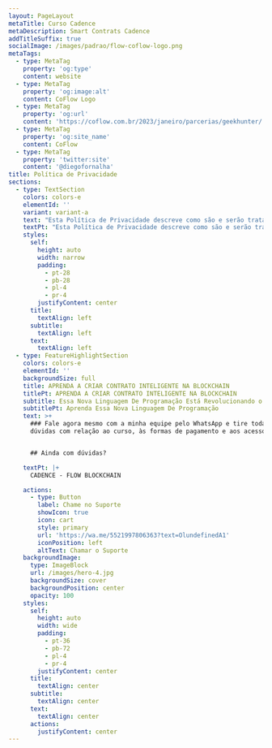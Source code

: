 ```yaml
---
layout: PageLayout
metaTitle: Curso Cadence
metaDescription: Smart Contrats Cadence
addTitleSuffix: true
socialImage: /images/padrao/flow-coflow-logo.png
metaTags:
  - type: MetaTag
    property: 'og:type'
    content: website
  - type: MetaTag
    property: 'og:image:alt'
    content: CoFlow Logo
  - type: MetaTag
    property: 'og:url'
    content: 'https://coflow.com.br/2023/janeiro/parcerias/geekhunter/'
  - type: MetaTag
    property: 'og:site_name'
    content: CoFlow
  - type: MetaTag
    property: 'twitter:site'
    content: '@diegofornalha'
title: Política de Privacidade
sections:
  - type: TextSection
    colors: colors-e
    elementId: ''
    variant: variant-a
    text: "Esta Política de Privacidade descreve como são e serão tratadas as Informações Confidenciais de Usuários tratados durante a utilização do endereço da rede mundial de computadores denominado www.coflow.com.br e quaisquer endereços de suas Afiliadas e subsidiárias (o “Site”).\n\nAo longo desta Política de Privacidade, utilizaremos algumas definições para facilitar seu entendimento, conforme abaixo:\n\n# I DEFINIÇÕES\n\n“Afiliadas” – significam todas as sociedades controladoras, controladas ou sob controle comum;\n\n“Dados Pessoais” – significa todas as informações que identifiquem ou tornem identificável uma pessoa natural;\n\n“Dados Sensíveis” – significam todos os dados que revelem a origem racial ou étnica, opiniões políticas e convicções religiosas ou filosóficas, filiação sindical, dado referente à saúde ou à vida sexual e dado genético ou biométrico, quando vinculado a uma pessoa natural;\n\n“Informações Confidenciais” significam todas as informações, documentos e dados, sejam de caráter técnico, não técnico, financeiro, comercial ou pessoal, disponibilizado pelos Usuários no âmbito da utilização do Site. Também serão consideradas Informações Confidenciais aquelas que contenham qualquer espécie de Dado Pessoal ou Sensível dos Usuários, ao(s) qual(is) a Coflow teve acesso em decorrência da utilização do Site pelo Usuário;\n\n“Política de Privacidade” – significa esta Política de Privacidade;\n\n\_“Site” – significa o endereço da rede mundial de computadores denominado www.coflow.com.br, bem como quaisquer endereços de suas Afiliadas e subsidiárias;\n\n“Coflow” – significa Coflow Mídia e Produções Audiovisuais Ltda., sociedade empresária limitada, constituída e existente de acordo com as leis da República Federativa do Brasil, com sede na cidade e Estado do Rio de Janeiro, com seus atos constitutivos registrados na Junta Comercial do Estado do Rio de Janeiro, bem como por todas as suas Afiliadas e subsidiárias;\n\n“Usuário” – significa toda pessoa física ou jurídica que acessar o Site.\n\n# II INFORMAÇÕES COLETADAS\n\nPara cadastrar-se no Site e manter seus acessos, os Usuários podem vir a fornecer alguns de seus Dados Pessoais (como por ex.: nome, endereço, número de telefone, CPF/ME, etc.) bem como outros dados relativos a meios de pagamento, sendo que em relação a este último, sua validação e regularidade serão checadas junto à plataforma da Receita Federal do Brasil, através de ferramenta de empresa terceirizada habilitada.\\[TLG1]\_ O Usuário declara que tais Dados Pessoais são fornecidos voluntariamente e sua atualização poderá ser requerida regularmente. Existem informações que poderão ser coletadas automaticamente durante a utilização do Site pelo Usuário. Isto porque, assim como boa parte dos sites, a Coflow poderá utilizar “cookies” para coletar outras informações durante a visita dos Usuários à Plataforma e/ou do Site, como por exemplo, mas não se limitando, a identificação das páginas visitadas ou o tempo dispendido nas mesmas, com o objetivo de melhor adequar a Plataforma, o Site e os conteúdos neles contidos aos interesses e necessidades de seus Usuários.\n\n“Cookies” são pequenos arquivos de informação, não-identificáveis, que um site transfere para o dispositivo eletrônico, acerca do Usuário que o acessa, com o propósito de coleta de informações e manutenção de registros de navegação e consumo, para melhor adequar o respectivo site ao perfil de navegação do visitante. Caso deseje, o Usuário poderá, a qualquer momento, ajustar o seu navegador para recusar “cookies” durante a utilização do Site.\n\nÉ importante ressaltar que nem todo “Cookie” contém informações que permitem a identificação do titular dos dados, uma vez que determinados tipos de “cookies” podem ser empregados exclusivamente para que o Site seja carregado corretamente ou para que suas funcionalidades sejam executadas como esperado. As informações eventualmente armazenadas em “Cookies” que permitam identificar um visitante ou usuário serão consideradas como Dados Pessoais dos respectivos Usuários, e receberão o tratamento adequado, respeitado o disposto nas leis aplicáveis.\n\nDurante a utilização do Site também poderão ser coletados dados de acesso do Usuário, como o IP utilizado ou a data e hora de acesso ao Site, para fins estatísticos e para efeitos de prova.\n\n# III USO DAS INFORMAÇÕES\n\nA Coflow poderá realizar o tratamento das Informações Confidenciais nos termos e limitações da legislação em vigor, somente para as finalidades vinculadas à suas atividades e/ou de parceiros, incluindo mas não se limitando ao envio de e-mails, mensagens e notificações sobre atividades, anúncios, informações promocionais, campanhas de marketing em geral, avisos relacionados a temas de interesse dos Usuários bem como outros comunicados.\n\nTodas as informações fornecidas (inclusive em virtude da utilização do Site) pelo Usuário serão tratadas como Informações Confidenciais e estão sujeitas a todos os direitos e medidas de segurança asseguradas pela legislação aplicável. Estas informações poderão ser compartilhadas, desde que de acordo com a legislação, com empresas parceiras (como, por exemplo, bandeiras de cartão de crédito, empresas de transporte, agências de publicidade, anunciantes de produtos e serviços relacionados à Coflow), na condição de operadoras, para o estrito cumprimento da finalidade para a qual tratamos seus dados. Ressaltamos que esses terceiros não estão autorizados a usar ou divulgar tais informações de qualquer outra maneira que não as previstas nesta Política de Privacidade.\n\nO usuário se compromete a fazer uso adequado dos conteúdos e da informação que o Coflow oferece no site e com caráter enunciativo, mas não limitativo:\n\n*   A) Não se envolver em atividades que sejam ilegais ou contrárias à boa fé a à ordem pública;\n\n*   B) Não difundir propaganda ou conteúdo de natureza racista, xenofóbica, ou casas de apostas online (ex.: Betano), jogos de sorte e azar, qualquer tipo de pornografia ilegal, de apologia ao terrorismo ou contra os direitos humanos;\n\n*   C) Não causar danos aos sistemas físicos (hardwares) e lógicos (softwares) do Coflow, de seus fornecedores ou terceiros, para introduzir ou disseminar vírus informáticos ou quaisquer outros sistemas de hardware ou software que sejam capazes de causar danos anteriormente mencionados.\n\nO uso continuado de nosso site será considerado como aceitação de nossas práticas em torno de privacidade e informações pessoais. Se você tiver alguma dúvida sobre como lidamos com dados do usuário e informações pessoais, entre em contato conosco pelo e-mail: suporte@coflow.com.br\n\n# IV DISPOSIÇÕES GERAIS\n\nTermos iniciados por letra maiúscula e não definidos na presente Política de Privacidade terão os significados atribuídos nos Termos de Uso. A proibição, invalidade ou inexequibilidade de qualquer disposição desta Política de Privacidade não invalidará ou afetará quaisquer outras disposições integrantes dessa Política, devendo permanecer em vigor todas as demais disposições deste instrumento que não tenham sido afetadas pela proibição, invalidade ou inexequibilidade da cláusula inoperante. A presente Política de Privacidade é regida e interpretada segundo as leis da República Federativa do Brasil e todas as disputas, ações e outros assuntos relacionados serão determinados de acordo com essa legislação.\n\nFica eleito o foro da Comarca do Rio de Janeiro, Estado do Rio de Janeiro, como o único\n\ncompetente para dirimir quaisquer controvérsias decorrentes deste instrumento, independentemente de qualquer outro por mais privilegiado que seja ou venha a ser.\n"
    textPt: "Esta Política de Privacidade descreve como são e serão tratadas as Informações Confidenciais de Usuários tratados durante a utilização do endereço da rede mundial de computadores denominado www.coflow.com.br e quaisquer endereços de suas Afiliadas e subsidiárias (o “Site”).\n\nAo longo desta Política de Privacidade, utilizaremos algumas definições para facilitar seu entendimento, conforme abaixo:\n\n# I DEFINIÇÕES\n\n“Afiliadas” – significam todas as sociedades controladoras, controladas ou sob controle comum;\n\n“Dados Pessoais” – significa todas as informações que identifiquem ou tornem identificável uma pessoa natural;\n\n“Dados Sensíveis” – significam todos os dados que revelem a origem racial ou étnica, opiniões políticas e convicções religiosas ou filosóficas, filiação sindical, dado referente à saúde ou à vida sexual e dado genético ou biométrico, quando vinculado a uma pessoa natural;\n\n“Informações Confidenciais” significam todas as informações, documentos e dados, sejam de caráter técnico, não técnico, financeiro, comercial ou pessoal, disponibilizado pelos Usuários no âmbito da utilização do Site. Também serão consideradas Informações Confidenciais aquelas que contenham qualquer espécie de Dado Pessoal ou Sensível dos Usuários, ao(s) qual(is) a Coflow teve acesso em decorrência da utilização do Site pelo Usuário;\n\n“Política de Privacidade” – significa esta Política de Privacidade;\n\n\_“Site” – significa o endereço da rede mundial de computadores denominado www.coflow.com.br, bem como quaisquer endereços de suas Afiliadas e subsidiárias;\n\n“Coflow” – significa Coflow Mídia e Produções Audiovisuais Ltda., sociedade empresária limitada, constituída e existente de acordo com as leis da República Federativa do Brasil, com sede na cidade e Estado do Rio de Janeiro, com seus atos constitutivos registrados na Junta Comercial do Estado do Rio de Janeiro, bem como por todas as suas Afiliadas e subsidiárias;\n\n“Usuário” – significa toda pessoa física ou jurídica que acessar o Site.\n\n# II INFORMAÇÕES COLETADAS\n\nPara cadastrar-se no Site e manter seus acessos, os Usuários podem vir a fornecer alguns de seus Dados Pessoais (como por ex.: nome, endereço, número de telefone, CPF/ME, etc.) bem como outros dados relativos a meios de pagamento, sendo que em relação a este último, sua validação e regularidade serão checadas junto à plataforma da Receita Federal do Brasil, através de ferramenta de empresa terceirizada habilitada.\\[TLG1]\_ O Usuário declara que tais Dados Pessoais são fornecidos voluntariamente e sua atualização poderá ser requerida regularmente. Existem informações que poderão ser coletadas automaticamente durante a utilização do Site pelo Usuário. Isto porque, assim como boa parte dos sites, a Coflow poderá utilizar “cookies” para coletar outras informações durante a visita dos Usuários à Plataforma e/ou do Site, como por exemplo, mas não se limitando, a identificação das páginas visitadas ou o tempo dispendido nas mesmas, com o objetivo de melhor adequar a Plataforma, o Site e os conteúdos neles contidos aos interesses e necessidades de seus Usuários.\n\n“Cookies” são pequenos arquivos de informação, não-identificáveis, que um site transfere para o dispositivo eletrônico, acerca do Usuário que o acessa, com o propósito de coleta de informações e manutenção de registros de navegação e consumo, para melhor adequar o respectivo site ao perfil de navegação do visitante. Caso deseje, o Usuário poderá, a qualquer momento, ajustar o seu navegador para recusar “cookies” durante a utilização do Site.\n\nÉ importante ressaltar que nem todo “Cookie” contém informações que permitem a identificação do titular dos dados, uma vez que determinados tipos de “cookies” podem ser empregados exclusivamente para que o Site seja carregado corretamente ou para que suas funcionalidades sejam executadas como esperado. As informações eventualmente armazenadas em “Cookies” que permitam identificar um visitante ou usuário serão consideradas como Dados Pessoais dos respectivos Usuários, e receberão o tratamento adequado, respeitado o disposto nas leis aplicáveis.\n\nDurante a utilização do Site também poderão ser coletados dados de acesso do Usuário, como o IP utilizado ou a data e hora de acesso ao Site, para fins estatísticos e para efeitos de prova.\n\n# III USO DAS INFORMAÇÕES\n\nA Coflow poderá realizar o tratamento das Informações Confidenciais nos termos e limitações da legislação em vigor, somente para as finalidades vinculadas à suas atividades e/ou de parceiros, incluindo mas não se limitando ao envio de e-mails, mensagens e notificações sobre atividades, anúncios, informações promocionais, campanhas de marketing em geral, avisos relacionados a temas de interesse dos Usuários bem como outros comunicados.\n\nTodas as informações fornecidas (inclusive em virtude da utilização do Site) pelo Usuário serão tratadas como Informações Confidenciais e estão sujeitas a todos os direitos e medidas de segurança asseguradas pela legislação aplicável. Estas informações poderão ser compartilhadas, desde que de acordo com a legislação, com empresas parceiras (como, por exemplo, bandeiras de cartão de crédito, empresas de transporte, agências de publicidade, anunciantes de produtos e serviços relacionados à Coflow), na condição de operadoras, para o estrito cumprimento da finalidade para a qual tratamos seus dados. Ressaltamos que esses terceiros não estão autorizados a usar ou divulgar tais informações de qualquer outra maneira que não as previstas nesta Política de Privacidade.\n\nO usuário se compromete a fazer uso adequado dos conteúdos e da informação que o Coflow oferece no site e com caráter enunciativo, mas não limitativo:\n\n*   A) Não se envolver em atividades que sejam ilegais ou contrárias à boa fé a à ordem pública;\n\n*   B) Não difundir propaganda ou conteúdo de natureza racista, xenofóbica, ou casas de apostas online (ex.: Betano), jogos de sorte e azar, qualquer tipo de pornografia ilegal, de apologia ao terrorismo ou contra os direitos humanos;\n\n*   C) Não causar danos aos sistemas físicos (hardwares) e lógicos (softwares) do Coflow, de seus fornecedores ou terceiros, para introduzir ou disseminar vírus informáticos ou quaisquer outros sistemas de hardware ou software que sejam capazes de causar danos anteriormente mencionados.\n\nO uso continuado de nosso site será considerado como aceitação de nossas práticas em torno de privacidade e informações pessoais. Se você tiver alguma dúvida sobre como lidamos com dados do usuário e informações pessoais, entre em contato conosco pelo e-mail: suporte@coflow.com.br\n\n# IV DISPOSIÇÕES GERAIS\n\nTermos iniciados por letra maiúscula e não definidos na presente Política de Privacidade terão os significados atribuídos nos Termos de Uso. A proibição, invalidade ou inexequibilidade de qualquer disposição desta Política de Privacidade não invalidará ou afetará quaisquer outras disposições integrantes dessa Política, devendo permanecer em vigor todas as demais disposições deste instrumento que não tenham sido afetadas pela proibição, invalidade ou inexequibilidade da cláusula inoperante. A presente Política de Privacidade é regida e interpretada segundo as leis da República Federativa do Brasil e todas as disputas, ações e outros assuntos relacionados serão determinados de acordo com essa legislação.\n\nFica eleito o foro da Comarca do Rio de Janeiro, Estado do Rio de Janeiro, como o único\n\ncompetente para dirimir quaisquer controvérsias decorrentes deste instrumento, independentemente de qualquer outro por mais privilegiado que seja ou venha a ser.\n\n"
    styles:
      self:
        height: auto
        width: narrow
        padding:
          - pt-28
          - pb-28
          - pl-4
          - pr-4
        justifyContent: center
      title:
        textAlign: left
      subtitle:
        textAlign: left
      text:
        textAlign: left
  - type: FeatureHighlightSection
    colors: colors-e
    elementId: ''
    backgroundSize: full
    title: APRENDA A CRIAR CONTRATO INTELIGENTE NA BLOCKCHAIN
    titlePt: APRENDA A CRIAR CONTRATO INTELIGENTE NA BLOCKCHAIN
    subtitle: Essa Nova Linguagem De Programação Está Revolucionando o Mundo Todo!
    subtitlePt: Aprenda Essa Nova Linguagem De Programação
    text: >+
      ### Fale agora mesmo com a minha equipe pelo WhatsApp e tire todas as suas
      dúvidas com relação ao curso, às formas de pagamento e aos acessos.


      ## Ainda com dúvidas?​

    textPt: |+
      CADENCE - FLOW BLOCKCHAIN

    actions:
      - type: Button
        label: Chame no Suporte
        showIcon: true
        icon: cart
        style: primary
        url: 'https://wa.me/5521997806363?text=OlundefinedA1'
        iconPosition: left
        altText: Chamar o Suporte
    backgroundImage:
      type: ImageBlock
      url: /images/hero-4.jpg
      backgroundSize: cover
      backgroundPosition: center
      opacity: 100
    styles:
      self:
        height: auto
        width: wide
        padding:
          - pt-36
          - pb-72
          - pl-4
          - pr-4
        justifyContent: center
      title:
        textAlign: center
      subtitle:
        textAlign: center
      text:
        textAlign: center
      actions:
        justifyContent: center
---
```

